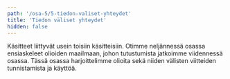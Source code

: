 ```yaml
---
path: '/osa-5/5-tiedon-valiset-yhteydet'
title: 'Tiedon väliset yhteydet'
hidden: false
---
```


Käsitteet liittyvät usein toisiin käsitteisiin. Otimme neljännessä osassa ensiaskeleet olioiden maailmaan, johon tutustumista jatkoimme viidennessä osassa. Tässä osassa harjoittelimme olioita sekä niiden välisten viitteiden tunnistamista ja käyttöä.
